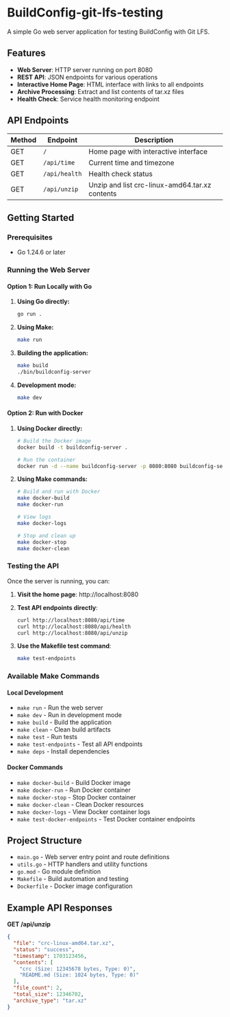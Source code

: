 # BuildConfig-git-lfs-testing

A simple Go web server application for testing BuildConfig with Git LFS.

## Features

- **Web Server**: HTTP server running on port 8080
- **REST API**: JSON endpoints for various operations
- **Interactive Home Page**: HTML interface with links to all endpoints
- **Archive Processing**: Extract and list contents of tar.xz files
- **Health Check**: Service health monitoring endpoint

## API Endpoints

| Method | Endpoint | Description |
|--------|----------|-------------|
| GET | `/` | Home page with interactive interface |
| GET | `/api/time` | Current time and timezone |
| GET | `/api/health` | Health check status |
| GET | `/api/unzip` | Unzip and list crc-linux-amd64.tar.xz contents |

## Getting Started

### Prerequisites

- Go 1.24.6 or later

### Running the Web Server

#### Option 1: Run Locally with Go

1. **Using Go directly:**
   ```bash
   go run .
   ```

2. **Using Make:**
   ```bash
   make run
   ```

3. **Building the application:**
   ```bash
   make build
   ./bin/buildconfig-server
   ```

4. **Development mode:**
   ```bash
   make dev
   ```

#### Option 2: Run with Docker

1. **Using Docker directly:**
   ```bash
   # Build the Docker image
   docker build -t buildconfig-server .
   
   # Run the container
   docker run -d --name buildconfig-server -p 8080:8080 buildconfig-server
   ```

2. **Using Make commands:**
   ```bash
   # Build and run with Docker
   make docker-build
   make docker-run
   
   # View logs
   make docker-logs
   
   # Stop and clean up
   make docker-stop
   make docker-clean
   ```


### Testing the API

Once the server is running, you can:

1. **Visit the home page**: http://localhost:8080
2. **Test API endpoints directly**:
   ```bash
   curl http://localhost:8080/api/time
   curl http://localhost:8080/api/health
   curl http://localhost:8080/api/unzip
   ```

3. **Use the Makefile test command**:
   ```bash
   make test-endpoints
   ```

### Available Make Commands

#### Local Development
- `make run` - Run the web server
- `make dev` - Run in development mode
- `make build` - Build the application
- `make clean` - Clean build artifacts
- `make test` - Run tests
- `make test-endpoints` - Test all API endpoints
- `make deps` - Install dependencies

#### Docker Commands
- `make docker-build` - Build Docker image
- `make docker-run` - Run Docker container
- `make docker-stop` - Stop Docker container
- `make docker-clean` - Clean Docker resources
- `make docker-logs` - View Docker container logs
- `make test-docker-endpoints` - Test Docker container endpoints


## Project Structure

- `main.go` - Web server entry point and route definitions
- `utils.go` - HTTP handlers and utility functions
- `go.mod` - Go module definition
- `Makefile` - Build automation and testing
- `Dockerfile` - Docker image configuration

## Example API Responses

**GET /api/unzip**
```json
{
  "file": "crc-linux-amd64.tar.xz",
  "status": "success",
  "timestamp": 1703123456,
  "contents": [
    "crc (Size: 12345678 bytes, Type: 0)",
    "README.md (Size: 1024 bytes, Type: 0)"
  ],
  "file_count": 2,
  "total_size": 12346702,
  "archive_type": "tar.xz"
}
```
